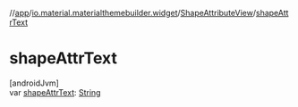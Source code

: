 //[app](../../../index.md)/[io.material.materialthemebuilder.widget](../index.md)/[ShapeAttributeView](index.md)/[shapeAttrText](shape-attr-text.md)

# shapeAttrText

[androidJvm]\
var [shapeAttrText](shape-attr-text.md): [String](https://kotlinlang.org/api/latest/jvm/stdlib/kotlin/-string/index.html)
